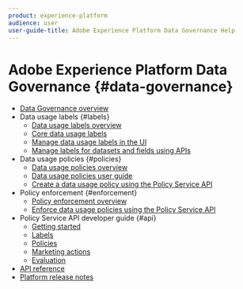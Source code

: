 ```yaml
---
product: experience-platform
audience: user
user-guide-title: Adobe Experience Platform Data Governance Help
---
```


# Adobe Experience Platform Data Governance {#data-governance}

* [Data Governance overview](home.md)
* Data usage labels {#labels}
  * [Data usage labels overview](labels/overview.md)
  * [Core data usage labels](labels/reference.md)
  * [Manage data usage labels in the UI](labels/user-guide.md)
  * [Manage labels for datasets and fields using APIs](labels/dataset-api.md)
* Data usage policies {#policies}
  * [Data usage policies overview](policies/overview.md)
  * [Data usage policies user guide](policies/user-guide.md)
  * [Create a data usage policy using the Policy Service API](policies/create.md)
* Policy enforcement {#enforcement}
  * [Policy enforcement overview](enforcement/overview.md)
  * [Enforce data usage policies using the Policy Service API](enforcement/api-enforcement.md)
* Policy Service API developer guide {#api}
  * [Getting started](api/getting-started.md)
  * [Labels](api/labels.md)
  * [Policies](api/policies.md)
  * [Marketing actions](api/marketing-actions.md)
  * [Evaluation](api/evaluation.md)
* [API reference](https://www.adobe.io/apis/experienceplatform/home/api-reference.html#!acpdr/swagger-specs/dule-policy-service.yaml)
* [Platform release notes](https://www.adobe.com/go/platform-release-notes-en)